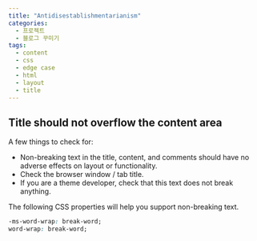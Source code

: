 ```yaml
---
title: "Antidisestablishmentarianism"
categories:
  - 프로젝트
  - 블로그 꾸미기
tags:
  - content
  - css
  - edge case
  - html
  - layout
  - title
---
```


## Title should not overflow the content area

A few things to check for:

  * Non-breaking text in the title, content, and comments should have no adverse effects on layout or functionality.
  * Check the browser window / tab title.
  * If you are a theme developer, check that this text does not break anything.

The following CSS properties will help you support non-breaking text.

```css
-ms-word-wrap: break-word;
word-wrap: break-word;
```